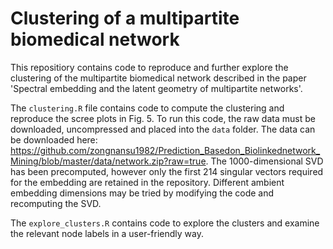 # Clustering of a multipartite biomedical network

This repositiory contains code to reproduce and further explore the clustering of the multipartite biomedical network described in the paper 'Spectral embedding and the latent geometry of multipartite networks'.

The `clustering.R` file contains code to compute the clustering and reproduce the scree plots in Fig. 5. To run this code, the raw data must be downloaded, uncompressed and placed into the `data` folder. The data can be downloaded here: https://github.com/zongnansu1982/Prediction_Basedon_Biolinkednetwork_Mining/blob/master/data/network.zip?raw=true. The 1000-dimensional SVD has been precomputed, however only the first 214 singular vectors required for the embedding are retained in the repository. Different ambient embedding dimensions may be tried by modifying the code and recomputing the SVD.

The `explore_clusters.R` contains code to explore the clusters and examine the relevant node labels in a user-friendly way. 